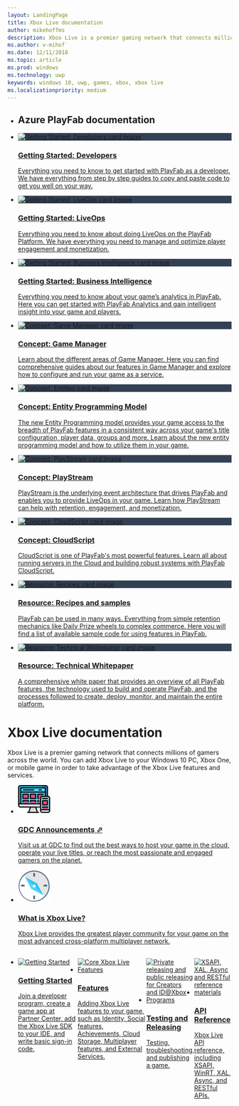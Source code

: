 ```yaml
---
layout: LandingPage
title: Xbox Live documentation
author: mikehoffms
description: Xbox Live is a premier gaming network that connects millions of gamers across the world.
ms.author: v-mihof
ms.date: 12/11/2018
ms.topic: article
ms.prod: windows
ms.technology: uwp
keywords: windows 10, uwp, games, xbox, xbox live
ms.localizationpriority: medium
---
```


<!-- <content> -->
<ul id="playfab" class="cardsK">
    <li class="fullSpan">
        <h2>Azure PlayFab documentation</h2>
    </li>
    <li>
        <a href="/en-us/gaming/playfab/personas/developer" data-linktype="absolute-path">
            <div class="cardSize">
                <div class="cardPadding">
                    <div class="card">
                        <div class="cardImageOuter">
                            <div class="cardImage bgdAccent1" style="background-color:#334154;">
                                <img src="/en-us/gaming/playfab/media/persona-developer.svg" alt="Getting Started: Developers card image" data-linktype="absolute-path">
                            </div>
                        </div>
                        <div class="cardText">
                            <h3>Getting Started: Developers</h3>
                            <p>Everything you need to know to get started with PlayFab as a developer. We have everything from step by step guides to copy and paste code to get you well on your way.</p>
                        </div>
                    </div>
                </div>
            </div>
        </a>
    </li>
    <li>
        <a href="/en-us/gaming/playfab/personas/liveops/liveops" data-linktype="absolute-path">
            <div class="cardSize">
                <div class="cardPadding">
                    <div class="card">
                        <div class="cardImageOuter">
                            <div class="cardImage bgdAccent1" style="background-color:#334154;">
                                <img src="/en-us/gaming/playfab/media/persona-liveops.svg" alt="Getting Started: LiveOps card image" data-linktype="absolute-path">
                            </div>
                        </div>
                        <div class="cardText">
                            <h3>Getting Started: LiveOps</h3>
                            <p>Everything you need to know about doing LiveOps on the PlayFab Platform. We have everything you need to manage and optimize player engagement and monetization.</p>
                        </div>
                    </div>
                </div>
            </div>
        </a>
    </li>
    <li>
        <a href="/en-us/gaming/playfab/personas/bi" data-linktype="absolute-path">
            <div class="cardSize">
                <div class="cardPadding">
                    <div class="card">
                        <div class="cardImageOuter">
                            <div class="cardImage bgdAccent1" style="background-color:#334154;">
                                <img src="/en-us/gaming/playfab/media/persona-business-intelligence.svg" alt="Getting Started: Business Intelligence card image" data-linktype="absolute-path">
                            </div>
                        </div>
                        <div class="cardText">
                            <h3>Getting Started: Business Intelligence</h3>
                            <p>Everything you need to know about your game’s analytics in PlayFab. Here you can get started with PlayFab Analytics and gain intelligent insight into your game and players.</p>
                        </div>
                    </div>
                </div>
            </div>
        </a>
    </li>
    <li>
        <a href="/en-us/gaming/playfab/features/config/gamemanager" data-linktype="absolute-path">
            <div class="cardSize">
                <div class="cardPadding">
                    <div class="card">
                        <div class="cardImageOuter">
                            <div class="cardImage bgdAccent1" style="background-color:#334154;">
                                <img src="/en-us/gaming/playfab/media/core-concept-game-manager.svg" alt="Concept: Game Manager card image" data-linktype="absolute-path">
                            </div>
                        </div>
                        <div class="cardText">
                            <h3>Concept: Game Manager</h3>
                            <p>Learn about the different areas of Game Manager. Here you can find comprehensive guides about our features in Game Manager and explore how to configure and run your game as a service.</p>
                        </div>
                    </div>
                </div>
            </div>
        </a>
    </li>
    <li>
        <a href="/en-us/gaming/playfab/features/data/entities" data-linktype="absolute-path">
            <div class="cardSize">
                <div class="cardPadding">
                    <div class="card">
                        <div class="cardImageOuter">
                            <div class="cardImage bgdAccent1" style="background-color:#334154;">
                                <img src="/en-us/gaming/playfab/media/core-concept-entities.svg" alt="Concept: Entities card image" data-linktype="absolute-path">
                            </div>
                        </div>
                        <div class="cardText">
                            <h3>Concept: Entity Programming Model</h3>
                            <p>The new Entity Programming model provides your game access to the breadth of PlayFab features in a consistent way across your game's title configuration, player data, groups and more. Learn about the new entity programming model and how to utilize them in your game.</p>
                        </div>
                    </div>
                </div>
            </div>
        </a>
    </li>
    <li>
        <a href="/en-us/gaming/playfab/features/automation/playstream-events" data-linktype="absolute-path">
            <div class="cardSize">
                <div class="cardPadding">
                    <div class="card">
                        <div class="cardImageOuter">
                            <div class="cardImage bgdAccent1" style="background-color:#334154;">
                                <img src="/en-us/gaming/playfab/media/core-concept-playstream.svg" alt="Concept: PlayStream card image" data-linktype="absolute-path">
                            </div>
                        </div>
                        <div class="cardText">
                            <h3>Concept: PlayStream</h3>
                            <p>PlayStream is the underlying event architecture that drives PlayFab and enables you to provide LiveOps in your game. Learn how PlayStream can help with retention, engagement, and monetization.</p>
                        </div>
                    </div>
                </div>
            </div>
        </a>
    </li>
    <li>
        <a href="/en-us/gaming/playfab/features/automation/cloudscript" data-linktype="absolute-path">
            <div class="cardSize">
                <div class="cardPadding">
                    <div class="card">
                        <div class="cardImageOuter">
                            <div class="cardImage bgdAccent1" style="background-color:#334154;">
                                <img src="/en-us/gaming/playfab/media/core-concept-cloudscript.svg" alt="Concept: CloudScript card image" data-linktype="absolute-path">
                            </div>
                        </div>
                        <div class="cardText">
                            <h3>Concept: CloudScript</h3>
                            <p>CloudScript is one of PlayFab's most powerful features. Learn all about running servers in the Cloud and building robust systems with PlayFab CloudScript.</p>
                        </div>
                    </div>
                </div>
            </div>
        </a>
    </li>
    <!-- Temporarily remove event archive card for now
    <li>
        <a href="/gaming/playfab/resources/event-archive">
            <div class="cardSize">
                <div class="cardPadding">
                    <div class="card">
                        <div class="cardImageOuter">
                            <div class="cardImage bgdAccent1" style="background-color:#334154;">
                                <img src="/gaming/playfab/media/resource-event-archive.svg" alt="Resource: Event Archive card image" />
                            </div>
                        </div>
                        <div class="cardText">
                            <h3>Resource: Event Archive</h3>
                            <p>Get access to your data, debug your game, and more. Here you can see in real-time what is going on in your game, giving you ultimate power and insight into player behavior.</p>
                        </div>
                    </div>
                </div>
            </div>
        </a>
    </li>
    -->
    <li>
        <a href="/en-us/gaming/playfab/resources/recipes-and-samples" data-linktype="absolute-path">
            <div class="cardSize">
                <div class="cardPadding">
                    <div class="card">
                        <div class="cardImageOuter">
                            <div class="cardImage bgdAccent1" style="background-color:#334154;">
                                <img src="/en-us/gaming/playfab/media/resource-recipes.svg" alt="Resource: Recipes card image" data-linktype="absolute-path">
                            </div>
                        </div>
                        <div class="cardText">
                            <h3>Resource: Recipes and samples</h3>
                            <p>PlayFab can be used in many ways. Everything from simple retention mechanics like Daily Prize wheels to complex commerce. Here you will find a list of available sample code for using features in PlayFab.</p>
                        </div>
                    </div>
                </div>
            </div>
        </a>
    </li>
    <li>
        <a href="https://s3-us-west-2.amazonaws.com/api-playfab-com-craft-files/FileAssets/playfabtechnicalwhitepaper_2016.06.18.pdf" data-linktype="external">
            <div class="cardSize">
                <div class="cardPadding">
                    <div class="card">
                        <div class="cardImageOuter">
                            <div class="cardImage bgdAccent1" style="background-color:#334154;">
                                <img src="/en-us/gaming/playfab/media/resource-technical-whitepaper.svg" alt="Resource: Technical Whitepaper card image" data-linktype="absolute-path">
                            </div>
                        </div>
                        <div class="cardText">
                            <h3>Resource: Technical Whitepaper</h3>
                            <p>A comprehensive white paper that provides an overview of all PlayFab features, the technology used to build and operate PlayFab, and the processes followed to create, deploy, monitor, and maintain the entire platform.</p>
                        </div>
                    </div>
                </div>
            </div>
        </a>
    </li>
</ul>

<!-- </content> -->



<h1>Xbox Live documentation</h1>

<p>
  Xbox Live is a premier gaming network that connects millions of gamers across the world.
  You can add Xbox Live to your Windows 10 PC, Xbox One, or mobile game in order to take advantage of the Xbox Live features and services.
</p>

<ul class="cardsY panelContent cols cols2">
    <li>
        <a href="https://developer.microsoft.com/games/news-and-events/gdc2019" target="_blank">
            <div class="cardSize">
                <div class="cardPadding">
                    <div class="card">
                        <div class="cardImageOuter">
                            <div class="cardImage">
                                <img src="images/getting_started/mobile-gdc.svg" alt="Mobile and Xbox Live Features" />
                            </div>
                        </div>
                        <div class="cardText">
                            <h3>GDC Announcements &#11008;</h3>
                            <p>Visit us at GDC to find out the best ways to host your game in the cloud, operate your live titles, or reach the most passionate and engaged gamers on the planet.</p>
                        </div>
                    </div>
                </div>
            </div>
        </a>
    </li>
    <li>
        <a href="what-is-xbox-live.md">
            <div class="cardSize">
                <div class="cardPadding">
                    <div class="card">
                        <div class="cardImageOuter">
                            <div class="cardImage">
                                <img src="images/getting_started/what-is-xbl.svg" alt="What is Xbox Live?" />
                            </div>
                        </div>
                        <div class="cardText"> 
                            <h3>What is Xbox Live?</h3>
                            <p>Xbox Live provides the greatest player community for your game on the most advanced cross-platform multiplayer network.</p>
                        </div>
                    </div>
                </div>
            </div>
        </a>
    </li>
</ul>

<h2></h2>

<ul class="cardsK panelContent cols cols2" style="display: flex; margin-top: 0px;">
    <li>
        <a href="get-started/index.md">
            <div class="cardSize">
                <div class="cardPadding">
                    <div class="card">
                        <div class="cardImageOuter">
                            <div class="cardImage bgdAccent1">
                                <img src="https://docs.microsoft.com/media/illustrations/biztalk-get-started-get-started.svg" alt="Getting Started" />
                            </div>
                        </div>
                        <div class="cardText">
                            <h3>Getting Started</h3>
                            <p>Join a developer program, create a game app at Partner Center, add the Xbox Live SDK to your IDE, and write basic sign-in code.</p>
                        </div>
                    </div>
                </div>
            </div>
        </a>
    </li>
    <li>
        <a href="features/index.md">
            <div class="cardSize">
                <div class="cardPadding">
                    <div class="card">
                        <div class="cardImageOuter">
                            <div class="cardImage bgdAccent1">
                                <img src="https://docs.microsoft.com/media/illustrations/sql-database-develop.svg" alt="Core Xbox Live Features" />
                            </div>
                        </div>
                        <div class="cardText">
                            <h3>Features</h3>
                            <p>Adding Xbox Live features to your game, such as Identity, Social features, Achievements, Cloud Storage, Multiplayer features, and External Services.</p>
                        </div>
                    </div>
                </div>
            </div>
        </a>
    </li>
    <li>
        <a href="releasing/releasing.md">
            <div class="cardSize">
                <div class="cardPadding">
                    <div class="card">
                        <div class="cardImageOuter">
                            <div class="cardImage bgdAccent1">
                                <img src="https://docs.microsoft.com/media/illustrations/team-services-dev-ops-test.svg" alt="Private releasing and public releasing for Creators and ID@Xbox Programs" />
                            </div>
                        </div>
                        <div class="cardText">
                            <h3>Testing and Releasing</h3>
                            <p>Testing, troubleshooting, and publishing a game.</p>
                        </div>
                    </div>
                </div>
            </div>
        </a>
    </li>
    <li>
        <a href="api-reference.md">
            <div class="cardSize">
                <div class="cardPadding">
                    <div class="card">
                        <div class="cardImageOuter">
                            <div class="cardImage bgdAccent1">
                                <img src="https://docs.microsoft.com/media/illustrations/nuget-tools-reference_2.svg" alt="XSAPI, XAL, Async and RESTful reference materials" />
                            </div>
                        </div>
                        <div class="cardText">
                            <h3>API Reference</h3>
                             <p>Xbox Live API reference, including XSAPI, WinRT, XAL, Async, and RESTful APIs.</p>
                        </div>
                    </div>
                </div>
            </div>
        </a>
    </li>
</ul>
